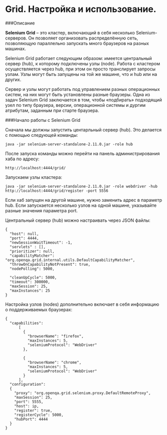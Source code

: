 # Grid. Настройка и использование.

###Описание

**Selenium Grid** – это кластер, включающий в себя несколько Selenium-серверов. Он позволяет организовать распределённую сеть, позволяющую параллельно запускать много браузеров на разных машинах.

Selenium Grid работает следующим образом: имеется центральный сервер (hub), к которому подключены узлы (node). Работа с кластером осуществляется через hub, при этом он просто транслирует запросы узлам. Узлы могут быть запущены на той же машине, что и hub или на других. 

Сервер и узлы могут работать под управлением разных операционных систем, на них могут быть установлены разные браузеры. Одна из задач Selenium Grid заключается в том, чтобы «подбирать» подходящий узел по типу браузера, версии, операционной системы и дургим атрибутам, заданным при старте браузера.

###Начало работы с Selenium Grid

Сначала мы должны запустить центарльный сервер (hub). Это делается с помощью следующей команды:

    java -jar selenium-server-standalone-2.11.0.jar -role hub
    
После запуска команды можно перейти на панель администрирования хаба по адресу:

    http://localhost:4444/grid/ 

Запускаем узлы кластера:

    java -jar selenium-server-standalone-2.11.0.jar -role webdriver -hub http://localhost:4444/grid/register -port 5556

Если хаб запущен на другой машине, нужно заменить адрес в параметр hub. Если запускается несколько узлов на одной машине, указывайте разные значения параметра port.

Центральный сервер (hub) можно настраивать через JSON файлы:

    {
      "host": null,
      "port": 4444,
      "newSessionWaitTimeout": -1,
      "servlets" : [],
      "prioritizer": null,
      "capabilityMatcher": "org.openqa.grid.internal.utils.DefaultCapabilityMatcher",
      "throwOnCapabilityNotPresent": true,
      "nodePolling": 5000,
    
      "cleanUpCycle": 5000,
      "timeout": 300000,
      "maxSession": 25,
      "maxInstances": 25
    }
    
Настройка узлов (nodes) дополнительно включает в себя информацию о поддерживаемых браузерах:

    {
      "capabilities":
          [
            {
              "browserName": "firefox",
              "maxInstances": 5,
              "seleniumProtocol": "WebDriver"
            },
     
            {
              "browserName": "chrome",
              "maxInstances": 5,
              "seleniumProtocol": "WebDriver"
            }
          ],
      "configuration":
      {
        "proxy": "org.openqa.grid.selenium.proxy.DefaultRemoteProxy",
        "maxSession": 25,
        "port": 5555,
        "host": ip,
        "register": true,
        "registerCycle": 5000,
        "hubPort": 4444
      }
    }